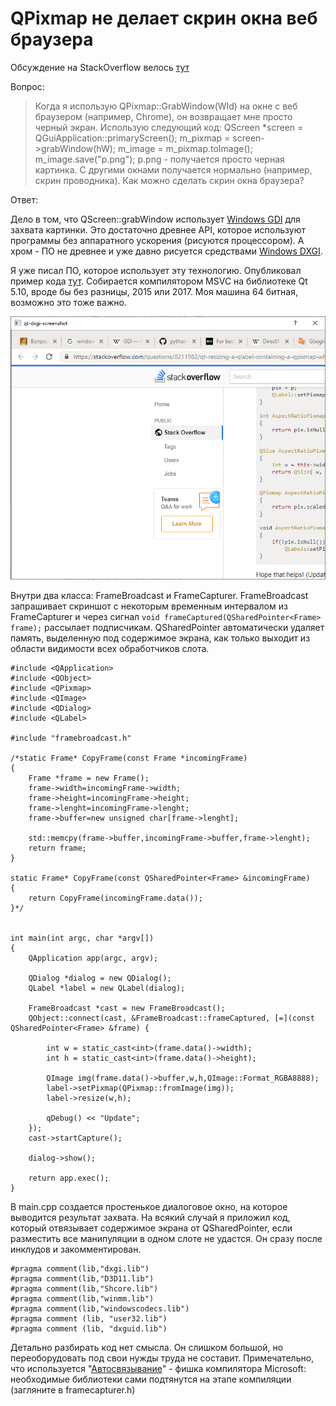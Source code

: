# QPixmap не делает скрин окна веб браузера

Обсуждение на StackOverflow велось [тут][6]

Вопрос:

 >Когда я использую QPixmap::GrabWindow(WId) на окне с веб
 >браузером (например, Chrome), он возвращает мне просто черный
 >экран. Использую следующий код:
 >QScreen *screen = QGuiApplication::primaryScreen();
 >m_pixmap = screen->grabWindow(hW);
 >m_image = m_pixmap.toImage();
 >m_image.save("p.png");
 >p.png - получается просто черная картинка. С другими окнами
 >получается нормально (например, скрин проводника). Как можно
 >сделать скрин окна браузера?

Ответ:

Дело в том, что QScreen::grabWindow использует [Windows GDI][1] для захвата картинки. Это достаточно древнее API, которое используют программы без аппаратного ускорения (рисуются процессором). А хром - ПО не древнее и уже давно рисуется средствами [Windows DXGI][2].

Я уже писал ПО, которое использует эту технологию. Опубликовал пример кода [тут][3]. Собирается компилятором MSVC на библиотеке Qt 5.10, вроде бы без разницы, 2015 или 2017. Моя машина 64 битная, возможно это тоже важно.

![Screenshot](screenshot.png "Screenshot")


Внутри два класса: FrameBroadcast и FrameCapturer. FrameBroadcast запрашивает скриншот с некоторым временным интервалом из FrameCapturer и через сигнал `void frameCaptured(QSharedPointer<Frame> frame);` рассылает подписчикам. QSharedPointer автоматически удаляет память, выделенную под содержимое экрана, как только выходит из области видимости всех обработчиков слота.

    #include <QApplication>
    #include <QObject>
    #include <QPixmap>
    #include <QImage>
    #include <QDialog>
    #include <QLabel>
    
    #include "framebroadcast.h"
    
    /*static Frame* CopyFrame(const Frame *incomingFrame)
    {
        Frame *frame = new Frame();
        frame->width=incomingFrame->width;
        frame->height=incomingFrame->height;
        frame->lenght=incomingFrame->lenght;
        frame->buffer=new unsigned char[frame->lenght];
    
        std::memcpy(frame->buffer,incomingFrame->buffer,frame->lenght);
        return frame;
    }
    
    static Frame* CopyFrame(const QSharedPointer<Frame> &incomingFrame)
    {
        return CopyFrame(incomingFrame.data());
    }*/
    
    
    int main(int argc, char *argv[])
    {
        QApplication app(argc, argv);
    
        QDialog *dialog = new QDialog();
        QLabel *label = new QLabel(dialog);
    
        FrameBroadcast *cast = new FrameBroadcast();
        QObject::connect(cast, &FrameBroadcast::frameCaptured, [=](const QSharedPointer<Frame> &frame) {
    
            int w = static_cast<int>(frame.data()->width);
            int h = static_cast<int>(frame.data()->height);
    
            QImage img(frame.data()->buffer,w,h,QImage::Format_RGBA8888);
            label->setPixmap(QPixmap::fromImage(img));
            label->resize(w,h);
    
            qDebug() << "Update";
        });
        cast->startCapture();
    
        dialog->show();
    
        return app.exec();
    }

В main.cpp создается простенькое диалоговое окно, на которое выводится результат захвата. На всякий случай я приложил код, который отвязывает содержимое экрана от QSharedPointer, если разместить все манипуляции в одном слоте не удастся. Он сразу после инклудов и закомментирован.

    #pragma comment(lib,"dxgi.lib")
    #pragma comment(lib,"D3D11.lib")
    #pragma comment(lib,"Shcore.lib")
    #pragma comment(lib,"winmm.lib")
    #pragma comment(lib,"windowscodecs.lib")
    #pragma comment (lib, "user32.lib")
    #pragma comment (lib, "dxguid.lib")

Детально разбирать код нет смысла. Он слишком большой, но переоборудовать под свои нужды труда не составит. Примечательно, что используется "[Автосвязывание][5]" - фишка компилятора Microsoft: необходимые библиотеки сами подтянутся на этапе компиляции (загляните в framecapturer.h)


  [1]: https://ru.wikipedia.org/wiki/GDI
  [2]: https://en.wikipedia.org/wiki/DirectX_Graphics_Infrastructure
  [3]: https://github.com/tripolskypetr/qt-dxgi-screenshot
  [4]: https://i.stack.imgur.com/DWF3Y.png
  [5]: https://ru.wikipedia.org/wiki/%D0%90%D0%B2%D1%82%D0%BE%D1%81%D0%B2%D1%8F%D0%B7%D1%8B%D0%B2%D0%B0%D0%BD%D0%B8%D0%B5
  [6]: https://ru.stackoverflow.com/a/965903/233158